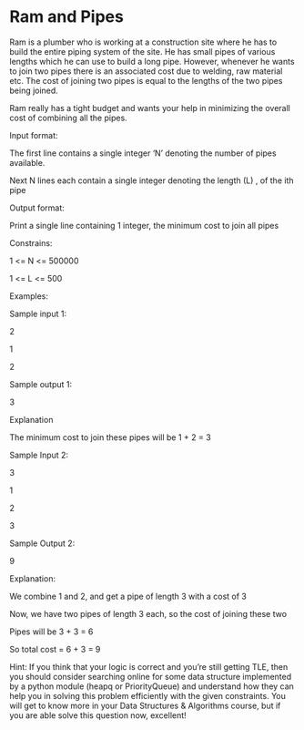 Ram and Pipes
=============
Ram is a plumber who is working at a construction site where he has to build the entire piping system of the site. He has small pipes of various lengths which he can use to build a long pipe. However, whenever he wants to join two pipes there is an associated cost due to welding, raw material etc. The cost of joining two pipes is equal to the lengths of the two pipes being joined.

Ram really has a tight budget and wants your help in minimizing the overall cost of combining all the pipes.

Input format:

The first line contains a single integer ‘N’ denoting the number of pipes available.

Next N lines each contain a single integer denoting the length (L) , of the ith pipe

Output format:

Print a single line containing 1 integer, the minimum cost to join all pipes

Constrains:

1 <= N <= 500000

1 <= L <= 500

Examples:

Sample input 1:

2

1

2

Sample output 1:

3

Explanation

The minimum cost to join these pipes will be 1 + 2 = 3

Sample Input 2:

3

1

2

3

Sample Output 2:

9

Explanation:

We combine 1 and 2, and get a pipe of length 3 with a cost of 3

Now, we have two pipes of length 3 each, so the cost of joining these two

Pipes will be 3 + 3 = 6

So total cost = 6 + 3 = 9

Hint: If you think that your logic is correct and you’re still getting TLE, then you should consider searching online for some data structure implemented by a python module (heapq or PriorityQueue) and understand how they can help you in solving this problem efficiently with the given constraints. You will get to know more in your Data Structures & Algorithms course, but if you are able solve this question now, excellent!